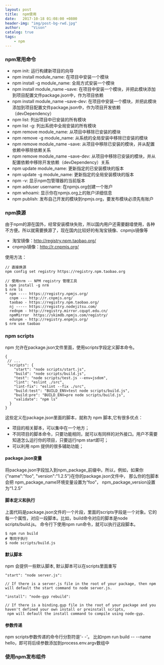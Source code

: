 ```yaml
---
layout: post
title:  npm使用
date:   2017-10-18 01:08:00 +0800
header-img: "img/post-bg-rwd.jpg"
author:     "Vison"
catalog: true
tags:
    - npm
---
```


### npm常用命令

* npm init:  运行构建新项目的向导
* npm install module_name:  在项目中安装一个模块
* npm install -g module_name:  全局方式安装一个模块
* npm install module_name –save:  在项目中安装一个模块，并把此模块添加到项目配置文件package.json中，作为项目依赖
* npm install module_name –save-dev:  在项目中安装一个模块，并把此模块添加到项目配置文件package.json中，作为项目开发依赖（devDependency）
* npm list:  列出项目中已安装的所有模块
* npm list -g:  列出系统中全局安装的所有模块
* npm remove module_name:  从项目中移除已安装的模块
* npm remove -g module_name:  从系统的全局安装中移除已安装的模块
* npm remove module_name –save:  从项目中移除已安装的模块，并从配置依赖中移除依赖关系
* npm remove module_name –save-dev:  从项目中移除已安装的模块，并从配置依赖中移除开发依赖（devDependency）关系
* npm update module_name:  更新指定的已安装模块的版本
* npm update -g module_name:  更新指定的全局安装模块的版本
* npm -v:  显示npm包管理器的当前版本
* npm adduser username:  在npmjs.org创建一个账户
* npm whoami:  显示你在npmjs.org上的账户详细信息
* npm publish:  发布自己开发的模块到npmjs.org，要发布模块必须先有账户

### npm换源

由于npm的源在国外，经常安装模块失败，所以国内用户还需要翻墙使用，各种不方便。所以就需要换源了，现在国内比较好的有淘宝镜像、cnpmjs镜像等
* 淘宝镜像：http://registry.npm.taobao.org/
* cnpmjs镜像：http://r.cnpmjs.org/

使用方法：
```
// 直接换源
npm config set registry https://registry.npm.taobao.org

// 使用nrm -- NPM registry 管理工具
$ npm install -g nrm
$ nrm ls
* npm ---- https://registry.npmjs.org/
  cnpm --- http://r.cnpmjs.org/
  taobao - https://registry.npm.taobao.org/
  nj ----- https://registry.nodejitsu.com/
  rednpm - http://registry.mirror.cqupt.edu.cn/
  npmMirror  https://skimdb.npmjs.com/registry/
  edunpm - http://registry.enpmjs.org/
$ nrm use taobao
```

### npm scripts

npm 允许在package.json文件里面，使用scripts字段定义脚本命令。
```
{
 // ...
 "scripts": {
    "start": "node scripts/start.js",
    "build": "node scripts/build.js",
    "test": "node scripts/test.js --env=jsdom",
    "lint": "eslint ./src",
    "lint-fix": "eslint --fix ./src",
    "build:test": "BUILD_ENV=test node scripts/build.js",
    "build:pre": "BUILD_ENV=pre node scripts/build.js",
    "validate": "npm ls"
  }
}
```
这些定义在package.json里面的脚本，就称为 npm 脚本,它有很多优点：

* 项目的相关脚本，可以集中在一个地方；
* 不同项目的脚本命令，只要功能相同，就可以有同样的对外接口。用户不需要知道怎么运行你的项目，只要运行npm start即可；
* 可以利用 npm 提供的很多辅助功能；

#### package.json变量
将package.json字段加入到npm_package_前缀中。所以，例如，如果你{"name":"foo", "version":"1.2.5"}在你的package.json文件中，
那么你的包脚本会把 npm_package_name环境变量设置为“foo”， npm_package_version设置为“1.2.5”

#### 脚本定义和执行

上面代码是package.json文件的一个片段，里面的scripts字段是一个对象。它的每一个属性，对应一段脚本。比如，build命令对应的脚本是node scripts/build.js。
命令行下使用npm run命令，就可以执行这段脚本。

```
$ npm run build
# 等同于执行
$ node scripts/build.js
```
#### 默认脚本

npm 会提供一些默认脚本, 默认脚本可以在scripts里面重写
```
"start": "node server.js":

// If there is a server.js file in the root of your package, then npm will default the start command to node server.js.

"install": "node-gyp rebuild":

// If there is a binding.gyp file in the root of your package and you haven't defined your own install or preinstall scripts,
 npm will default the install command to compile using node-gyp.
```

#### 参数传递

npm scripts参数传递的命令行分割符是'- -'。
比如npm run build --  --name hello，即可将后续参数添加到process.env.argv数组中



### 使用npm发布组件